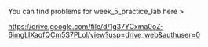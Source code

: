 You can find problems for week_5_practice_lab here >

https://drive.google.com/file/d/1g37YCxma0oZ-6imgLIXaqfQCm5S7PLol/view?usp=drive_web&authuser=0
